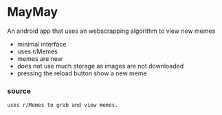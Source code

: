 # MayMay
An android app that uses an webscrapping algorithm to view new memes 

+ minimal interface
+ uses r/Memes 
+ memes are new 
+ does not use much storage as images are not downloaded
+ pressing the reload button show a new meme 


### source

    uses r/Memes to grab and view memes.
